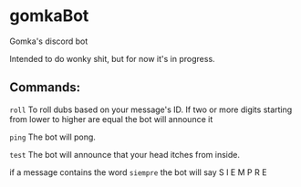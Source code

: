 # gomkaBot
Gomka's discord bot

Intended to do wonky shit, but for now it's in progress.

## Commands:

`roll` To roll dubs based on your message's ID. 
	If two or more digits starting from lower to higher are equal the bot will announce it

`ping` The bot will pong.

`test` The bot will announce that your head itches from inside.

if a message contains the word `siempre` the bot will say S I E M P R E
